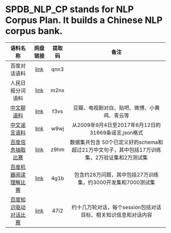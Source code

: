 # SPDB_NLP_CP stands for NLP Corpus Plan. It builds a Chinese NLP corpus bank.

语料名称 | 网盘链接 | 提取码 | 备注 |
:-: | :-: | :-: | :-: |
百度对话语料 | [link](https://pan.baidu.com/s/1a2Rtp6MYlEGadek8rDhJ0g)  | qnn3 | |
人民日报分词语料 | [link](https://pan.baidu.com/s/1DijAYtd7mLtnPzkbtClBDw)| m2nx | |
[中文聊语料](https://github.com/codemayq/chinese_chatbot_corpus) |[link](https://pan.baidu.com/s/1l_QBZGmKZmXqfdWYNNw6GQ)| f3vs | 豆瓣、电视剧对白、贴吧、微博、小黄鸡、青云等 |
[中文谣言语料](https://github.com/thunlp/Chinese_Rumor_Dataset) |[link](https://pan.baidu.com/s/1TBzAddbeJqOTfcvQ2HMYaQ)| w9wj | 从2009年9月4日至2017年6月12日的31669条谣言,json格式 |
[百度信息抽取比赛](http://lic2019.ccf.org.cn/kg)|[link](https://pan.baidu.com/s/1Gy57a0fSBnPYL4OdHp2BYw)| z9hm | 数据集共包含 50个已定义好的schema和超过21万中文句子，其中包括17万训练集，2万验证集和2万测试集 |
[百度机器阅读理解比赛](http://lic2019.ccf.org.cn/read)|[link](https://pan.baidu.com/s/1GhJi1KFwNTfVqYvz_hFDJg )| 4g1b | 包含约28万问题，其中包括27万训练集，约3000开发集和7000测试集 |
[百度知识驱动对话比赛](http://lic2019.ccf.org.cn/talk)|[link](https://pan.baidu.com/s/1isoc8EpVKwkxBeDBcnvvqA)| 47i2 | 约十几万轮对话，每个session包括对话目标、相关知识信息和对话内容|